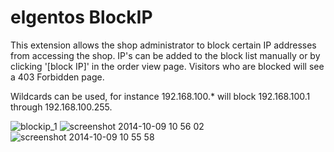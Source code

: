 # elgentos BlockIP

This extension allows the shop administrator to block certain IP addresses from accessing the shop. IP's can be added to the block list manually or by clicking '[block IP]' in the order view page. Visitors who are blocked will see a 403 Forbidden page.

Wildcards can be used, for instance 192.168.100.* will block 192.168.100.1 through 192.168.100.255.

![blockip_1](https://cloud.githubusercontent.com/assets/431360/4573392/dcc0d584-4f91-11e4-9990-9961b0bbbf2f.png)
![screenshot 2014-10-09 10 56 02](https://cloud.githubusercontent.com/assets/431360/4573393/deae2590-4f91-11e4-93c1-80a1a6440f1f.png)
![screenshot 2014-10-09 10 55 58](https://cloud.githubusercontent.com/assets/431360/4573394/debd6014-4f91-11e4-8246-c3d1b6b34782.png)


